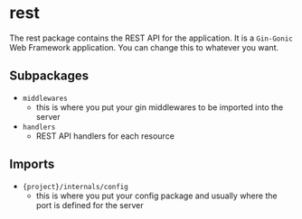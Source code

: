 # rest

The rest package contains the REST API for the application. It is a `Gin-Gonic`
Web Framework application. You can change this to whatever you want.

## Subpackages

- `middlewares`
  - this is where you put your gin middlewares to be imported into the server
- `handlers`
  - REST API handlers for each resource

## Imports

- `{project}/internals/config`
  - this is where you put your config package and usually where the port is
  defined for the server
